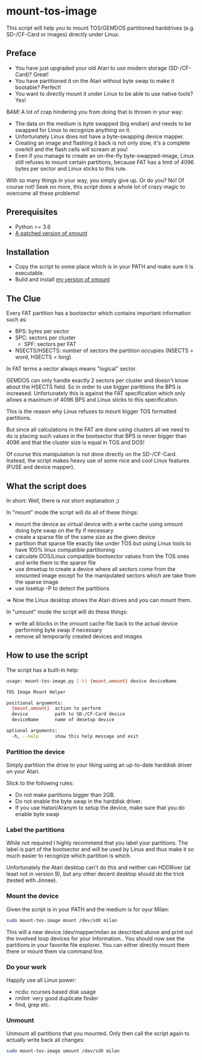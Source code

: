 # mount-tos-image
This script will help you to mount TOS/GEMDOS partitioned harddrives (e.g. SD-/CF-Card or images) directly under Linux.

## Preface

  * You have just upgraded your old Atari to use modern storage (SD-/CF-Card)? Great!
  * You have partitioned it on the Atari without byte swap to make it bootable? Perfect!
  * You want to directly mount it under Linux to be able to use native tools? Yes!

BAM! A lot of crap hindering you from doing that is thrown in your way:

  * The data on the medium is byte swapped (big endian) and needs to be swapped for Linux to recognize anything on it.
  * Unfortunately Linux does not have a byte-swapping device mapper.
  * Creating an image and flashing it back is not only slow, it's a complete overkill and the flash cells will scream at you!
  * Even if you manage to create an on-the-fly byte-swapped-image, Linux still refuses to mount certain partitions, because FAT has a limit of 4096 bytes per sector and Linux sticks to this rule.

With so many things in your way, you simply give up. Or do you?
No! Of course not! Seek no more, this script does a whole lot of crazy magic to overcome all these problems!

## Prerequisites

  * Python >= 3.6
  * [A patched version of xmount](https://github.com/Curly060/xmount)

## Installation

  * Copy the script to some place which is in your PATH and make sure it is executable.
  * Build and install [my version of xmount](https://github.com/Curly060/xmount)


## The Clue

Every FAT partition has a bootsector which contains important information such as:
  * BPS: bytes per sector
  * SPC: sectors per cluster
	* SPF: sectors per FAT
  * NSECTS/HSECTS: number of sectors the partition occupies (NSECTS = word, HSECTS = long)

In FAT terms a sector always means "logical" sector.

GEMDOS can only handle exactly 2 sectors per cluster and doesn't know about the HSECTS field. So in order to use bigger partitions the BPS is increased.
Unfortunately this is against the FAT specification which only allows a maximum of 4096 BPS and Linux sticks to this specification.

This is the reason why Linux refuses to mount bigger TOS formatted partitions.

But since all calculations in the FAT are done using clusters all we need to do is placing such values in the bootsector that BPS is never bigger than 4096 and that the cluster size is equal in TOS and DOS!

Of course this manipulation is not done directly on the SD-/CF-Card. Instead, the script makes heavy use of some nice and cool Linux features (FUSE and device mapper).


## What the script does

In short: Well, there is not short explanation ;)

In "mount" mode the script will do all of these things:
  * mount the device as virtual device with a write cache using xmount doing byte swap on the fly if necessary
  * create a sparse file of the same size as the given device
  * partition that sparse file exactly like under TOS but using Linux tools to have 100% linux compatible partitioning
  * calculate DOS/Linux compatible bootsector values from the TOS ones and write them to the sparse file
  * use dmsetup to create a device where all sectors come from the xmounted image except for the manipulated sectors which are take from the sparse image
  * use losetup -P to detect the partitions

=> Now the Linux desktop shows the Atari drives and you can mount them.

In "umount" mode the script will do these things:
  * write all blocks in the xmount cache file back to the actual device performing byte swap if necessary
  * remove all temporarily created devices and images

## How to use the script

The script has a built-in help:
```bash
usage: mount-tos-image.py [-h] {mount,umount} device deviceName

TOS Image Mount Helper

positional arguments:
  {mount,umount}  action to perform
  device          path to SD-/CF-Card device
  deviceName      name of dmsetup device

optional arguments:
  -h, --help      show this help message and exit
```

### Partition the device
Simply partition the drive to your liking using an up-to-date harddisk driver on your Atari.

Stick to the following rules:

  * Do not make partitions bigger than 2GB.
  * Do not enable the byte swap in the harddisk driver.
  * If you use Hatari/Aranym to setup the device, make sure that you do enable byte swap

### Label the partitions

While not required I highly recommend that you label your partitions. The label is part of the bootsector and will be used by Linux and thus make it so much easier to recognize which partition is which.

Unfortunately the Atari desktop can't do this and neither can HDDRiver (at least not in version 9), but any other decent desktop should do the trick (tested with Jinnee).

### Mount the device

Given the script is in your PATH and the medium is for oyur Milan:
```bash
sudo mount-tos-image mount /dev/sdX milan
```

This will a new device /dev/mapper/milan as described above and print out the involved loop devices for your information.. You should now see the partitions in your favorite file explorer. You can either directly mount them there or mount them via command line.

### Do your work

Happily use all Linux power:
  * ncdu: ncurses based disk usage
  * rmlint: very good duplicate finder
  * find, grep etc.

### Unmount

Unmount all partitions that you mounted. Only then call the script again to actually write back all changes:

```bash
sudo mount-tos-image umount /dev/sdX milan
```
